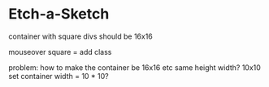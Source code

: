 # Etch-a-Sketch

container with square divs
should be 16x16

mouseover square = add class

problem:
how to make the container be 16x16 etc
same height width?
10x10 set container width = 10 * 10?